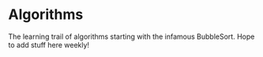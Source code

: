 # Algorithms

The learning trail of algorithms starting with the infamous BubbleSort. Hope to add stuff here weekly! 